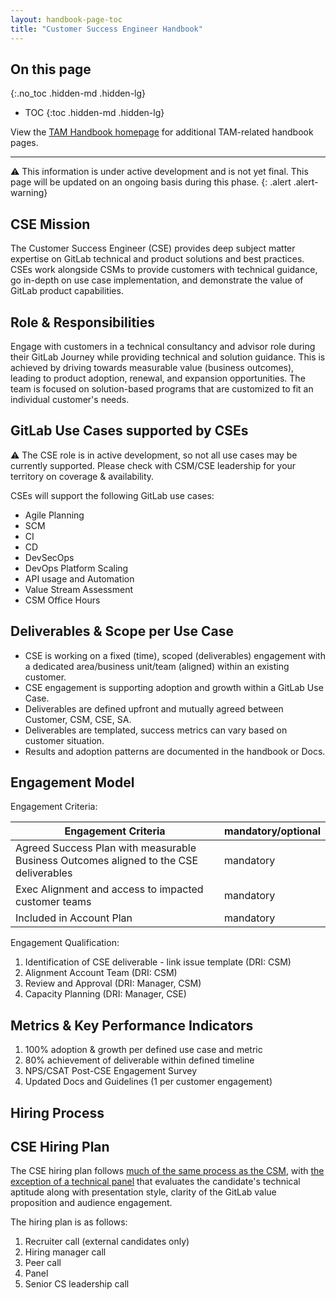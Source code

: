 ```yaml
---
layout: handbook-page-toc
title: "Customer Success Engineer Handbook"
---
```

## On this page
{:.no_toc .hidden-md .hidden-lg}

- TOC
{:toc .hidden-md .hidden-lg}

View the [TAM Handbook homepage](/handbook/customer-success/csm/) for additional TAM-related handbook pages.

---

⚠️ This information is under active development and is not yet final. This page will be updated on an ongoing basis during this phase.
{: .alert .alert-warning}

## CSE Mission
The Customer Success Engineer (CSE) provides deep subject matter expertise on GitLab technical and product solutions and best practices. CSEs work alongside CSMs to provide customers with technical guidance, go in-depth on use case implementation, and demonstrate the value of GitLab product capabilities.

## Role & Responsibilities
Engage with customers in a technical consultancy and advisor role during their GitLab Journey while providing technical and solution guidance. This is achieved by driving towards measurable value (business outcomes), leading to product adoption, renewal, and expansion opportunities. The team is focused on solution-based programs that are customized to fit an individual customer's needs. 

## GitLab Use Cases supported by CSEs

⚠️ The CSE role is in active development, so not all use cases may be currently supported. Please check with CSM/CSE leadership for your territory on coverage & availability.

CSEs will support the following GitLab use cases:

- Agile Planning
- SCM
- CI
- CD
- DevSecOps
- DevOps Platform Scaling
- API usage and Automation
- Value Stream Assessment
- CSM Office Hours

## Deliverables & Scope per Use Case
- CSE is working on a fixed (time), scoped (deliverables) engagement with a dedicated area/business unit/team (aligned) within an existing customer.
- CSE engagement is supporting adoption and growth within a GitLab Use Case.
- Deliverables are defined upfront and mutually agreed between Customer, CSM, CSE, SA.
- Deliverables are templated, success metrics can vary based on customer situation.
- Results and adoption patterns are documented in the handbook or Docs.

## Engagement Model

Engagement Criteria:

| Engagement Criteria                                                                    | mandatory/optional |
|----------------------------------------------------------------------------------------|--------------------|
| Agreed Success Plan with measurable Business Outcomes aligned to the CSE deliverables  | mandatory          |
| Exec Alignment and access to impacted customer teams                                   | mandatory          |
| Included in Account Plan                                                               | mandatory          |

Engagement Qualification:
1. Identification of CSE deliverable - link issue template (DRI: CSM)
1. Alignment Account Team (DRI: CSM)
1. Review and Approval (DRI: Manager, CSM) 
1. Capacity Planning (DRI: Manager, CSE)

## Metrics & Key Performance Indicators
1. 100% adoption & growth per defined use case and metric
1. 80% achievement of deliverable within defined timeline
1. NPS/CSAT Post-CSE Engagement Survey
1. Updated Docs and Guidelines (1 per customer engagement)

## Hiring Process

## CSE Hiring Plan

The CSE hiring plan follows [much of the same process as the CSM](/job-families/sales/customer-success-management/#hiring-process), with [the exception of a technical panel](https://sa-demo-group.gitlab.io/sa-candidate-experience/panel_instructions) that evaluates the candidate's technical aptitude along with presentation style, clarity of the GitLab value proposition and audience engagement.

The hiring plan is as follows:
1. Recruiter call (external candidates only)
1. Hiring manager call
1. Peer call 
1. Panel 
1. Senior CS leadership call

